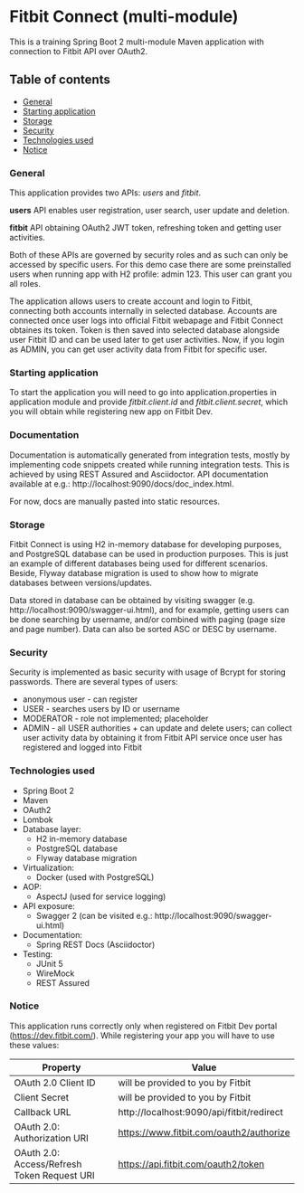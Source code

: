 # Fitbit Connect (multi-module)

This is a training Spring Boot 2 multi-module Maven application with connection to Fitbit API over OAuth2.

## Table of contents

- [General](#general)
- [Starting application](#starting-application)
- [Storage](#storage)
- [Security](#security)
- [Technologies used](#technologies-used)
- [Notice](#notice)

### General

This application provides two APIs: _users_ and _fitbit_.

**users** API enables user registration, user search, user update and deletion.

**fitbit** API obtaining OAuth2 JWT token, refreshing token and getting user activities.

Both of these APIs are governed by security roles and as such can only be accessed by specific users.
For this demo case there are some preinstalled users when running app with H2 profile: admin 123.
This user can grant you all roles.

The application allows users to create account and login to Fitbit, connecting both accounts internally in selected
database. Accounts are connected once user logs into official Fitbit webapage and Fitbit Connect obtaines its token. 
Token is then saved into selected database alongside user Fitbit ID and can be used later to get user activities.
Now, if you login as ADMIN, you can get user activity data from Fitbit for specific user.

### Starting application

To start the application you will need to go into application.properties in application module and provide
_fitbit.client.id_ and _fitbit.client.secret_, which you will obtain while registering new app on Fitbit Dev.

### Documentation

Documentation is automatically generated from integration tests, mostly by implementing code snippets created while
running integration tests. This is achieved by using REST Assured and Asciidoctor.
API documentation available at e.g.: http://localhost:9090/docs/doc_index.html.

For now, docs are manually pasted into static resources.

### Storage

Fitbit Connect is using H2 in-memory database for developing purposes, and PostgreSQL database can be used in production
purposes. This is just an example of different databases being used for different scenarios.
Beside, Flyway database migration is used to show how to migrate databases between versions/updates.

Data stored in database can be obtained by visiting swagger (e.g. http://localhost:9090/swagger-ui.html), and for
example, getting users can be done searching by username, and/or combined with paging (page size and page number).
Data can also be sorted ASC or DESC by username.

### Security

Security is implemented as basic security with usage of Bcrypt for storing passwords. There are several types of users:
 - anonymous user - can register
 - USER - searches users by ID or username 
 - MODERATOR - role not implemented; placeholder
 - ADMIN - all USER authorities + can update and delete users; can collect user activity data by obtaining it 
 from Fitbit API service once user has registered and logged into Fitbit
 
### Technologies used

- Spring Boot 2
- Maven
- OAuth2
- Lombok
- Database layer:
    - H2 in-memory database
    - PostgreSQL database
    - Flyway database migration
- Virtualization:
    - Docker (used with PostgreSQL)
- AOP:
    - AspectJ (used for service logging)
- API exposure:
    - Swagger 2 (can be visited e.g.: http://localhost:9090/swagger-ui.html)
- Documentation:
    - Spring REST Docs (Asciidoctor)
- Testing:
    - JUnit 5
    - WireMock
    - REST Assured

### Notice

This application runs correctly only when registered on Fitbit Dev portal (https://dev.fitbit.com/).
While registering your app you will have to use these values:

Property | Value
------------ | -------------
OAuth 2.0 Client ID | will be provided to you by Fitbit
Client Secret | will be provided to you by Fitbit
Callback URL | http://localhost:9090/api/fitbit/redirect
OAuth 2.0: Authorization URI | https://www.fitbit.com/oauth2/authorize
OAuth 2.0: Access/Refresh Token Request URI | https://api.fitbit.com/oauth2/token